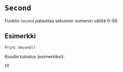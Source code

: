 `Second`
==========

Funktio `Second` palauttaa sekunnin numeron väliltä 0–59.

Esimerkki
----------

    Print Second()
    
Koodin tulostus (esimerkiksi):

    18